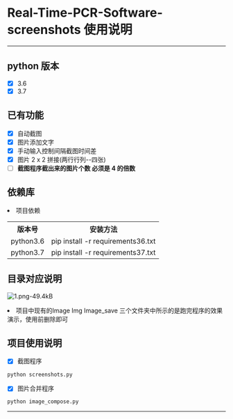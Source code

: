 # Real-Time-PCR-Software-screenshots    使用说明

---

## **python 版本**
- [x] 3.6
- [x] 3.7

## **已有功能** 
- [x] 自动截图
- [x] 图片添加文字
- [x] 手动输入控制间隔截图时间差
- [x] 图片 2 x 2 拼接(两行行列--四张)
- [ ] **截图程序截出来的图片个数 必须是 4 的倍数** 

## **依赖库**
<li> 项目依赖
<table>
    <tr>
        <th>  版本号  </th>
        <th>  安装方法  </th>
    </tr>
    <tr>
        <td>  python3.6  </th>
        <td>  pip install -r requirements36.txt  </th>
    </tr>
    <tr>
        <td>  python3.7  </th>
        <td>  pip install -r requirements37.txt  </th>
    </tr>
  
</table>

## **目录对应说明**
![1.png-49.4kB][1]

<li> 项目中现有的Image Img Image_save 三个文件夹中所示的是跑完程序的效果演示，使用前删除即可

## **项目使用说明**
- [x] 截图程序
```python
python screenshots.py
```

- [x] 图片合并程序
```python
python image_compose.py
```

---


  [1]: http://static.zybuluo.com/Valora/n5vd52ys5rrg28hrqlf9l551/1.png
